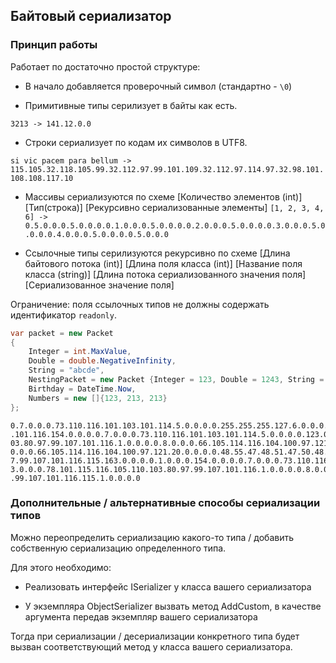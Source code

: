 ﻿## Байтовый сериализатор

### Принцип работы

Работает по достаточно простой структуре:

- В начало добавляется проверочный символ (стандартно - `\0`)

- Примитивные типы серилизует в байты как есть. 
  
`3213 -> 141.12.0.0`

- Строки сериализует по кодам их символов в UTF8.

`si vic pacem para bellum -> 115.105.32.118.105.99.32.112.97.99.101.109.32.112.97.114.97.32.98.101.108.108.117.10`

- Массивы сериализуются по схеме \[Количество элементов (int)] \[Тип(строка)] \[Рекурсивно сериализованные элементы]
`[1, 2, 3, 4, 6] -> 0.5.0.0.0.5.0.0.0.0.1.0.0.0.5.0.0.0.0.2.0.0.0.5.0.0.0.0.3.0.0.0.5.0.0.0.0.4.0.0.0.5.0.0.0.0.5.0.0.0`
  
- Ссылочные типы серилизуются рекурсивно по схеме \[Длина байтового потока (int)] \[Длина поля класса (int)] \[Название поля класса (string)] \[Длина потока сериализованного значения поля] \[Сериализованное значение поля]

Ограничение: поля ссылочных типов не должны содержать идентификатор `readonly`.
  
```c#
var packet = new Packet
{
    Integer = int.MaxValue,
    Double = double.NegativeInfinity,
    String = "abcde",
    NestingPacket = new Packet {Integer = 123, Double = 1243, String = "alpha"},
    Birthday = DateTime.Now,
    Numbers = new []{123, 213, 213}
};

```
```
0.7.0.0.0.73.110.116.101.103.101.114.5.0.0.0.0.255.255.255.127.6.0.0.0.68.111.117.98.108.101.9.0.0.0.0.0.0.0.0.0.0.240.255.6.0.0.0.83.116.114.105.110.103.6.0.0.0.0.97.98.99.100.101.13.0.0.0.78.101.115.116.105.110.103.80.97.99.107
.101.116.154.0.0.0.0.7.0.0.0.73.110.116.101.103.101.114.5.0.0.0.0.123.0.0.0.6.0.0.0.68.111.117.98.108.101.9.0.0.0.0.0.0.0.0.0.108.147.64.6.0.0.0.83.116.114.105.110.103.6.0.0.0.0.97.108.112.104.97.13.0.0.0.78.101.115.116.105.110.1
03.80.97.99.107.101.116.1.0.0.0.0.8.0.0.0.66.105.114.116.104.100.97.121.20.0.0.0.0.48.49.47.48.49.47.48.48.48.49.32.48.48.58.48.48.58.48.48.7.0.0.0.78.117.109.98.101.114.115.1.0.0.0.0.7.0.0.0.80.97.99.107.101.116.115.1.0.0.0.0.8.
0.0.0.66.105.114.116.104.100.97.121.20.0.0.0.0.48.55.47.48.51.47.50.48.50.49.32.49.51.58.52.52.58.53.52.7.0.0.0.78.117.109.98.101.114.115.32.0.0.0.0.3.0.0.0.5.0.0.0.0.123.0.0.0.5.0.0.0.0.213.0.0.0.5.0.0.0.0.213.0.0.0.7.0.0.0.80.9
7.99.107.101.116.115.163.0.0.0.0.1.0.0.0.154.0.0.0.0.7.0.0.0.73.110.116.101.103.101.114.5.0.0.0.0.123.0.0.0.6.0.0.0.68.111.117.98.108.101.9.0.0.0.0.0.0.0.0.0.108.147.64.6.0.0.0.83.116.114.105.110.103.6.0.0.0.0.97.108.112.104.97.1
3.0.0.0.78.101.115.116.105.110.103.80.97.99.107.101.116.1.0.0.0.0.8.0.0.0.66.105.114.116.104.100.97.121.20.0.0.0.0.48.49.47.48.49.47.48.48.48.49.32.48.48.58.48.48.58.48.48.7.0.0.0.78.117.109.98.101.114.115.1.0.0.0.0.7.0.0.0.80.97
.99.107.101.116.115.1.0.0.0.0

```

### Дополнительные / альтернативные способы сериализации типов

Можно переопределить сериализацию какого-то типа / добавить собственную сериализацию определенного типа.

Для этого необходимо:

- Реализовать интерфейс ISerializer у класса вашего сериализатора

- У экземпляра ObjectSerializer вызвать метод AddCustom, в качестве аргумента передав экземпляр вашего сериализатора

Тогда при сериализации / десериализации конкретного типа будет вызван соответствующий метод у класса вашего сериализатора.